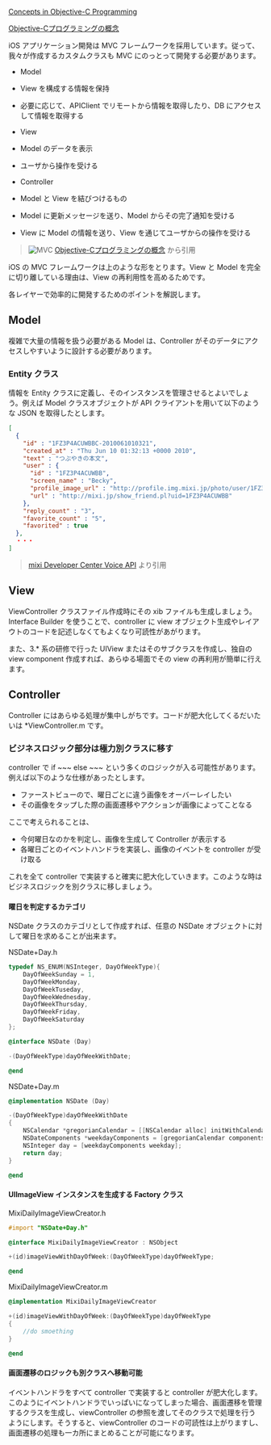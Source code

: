 [Concepts in Objective-C Programming](https://developer.apple.com/library/ios/#documentation/General/Conceptual/CocoaEncyclopedia/Introduction/Introduction.html#//apple_ref/doc/uid/TP40010810)

[Objective-Cプログラミングの概念](https://developer.apple.com/jp/devcenter/ios/library/documentation/CocoaEncyclopedia.pdf)

iOS アプリケーション開発は MVC フレームワークを採用しています。従って、我々が作成するカスタムクラスも MVC にのっとって開発する必要があります。

- Model
 - View を構成する情報を保持
 - 必要に応じて、APIClient でリモートから情報を取得したり、DB にアクセスして情報を取得する

- View
 - Model のデータを表示
 - ユーザから操作を受ける

- Controller
 - Model と View を結びつけるもの
 - Model に更新メッセージを送り、Model からその完了通知を受ける
 - View に Model の情報を送り、View を通じてユーザからの操作を受ける

> ![MVC](https://raw.github.com/mixi-inc/iOSTraining/master/Doc/Images/9.1/MVC.png)
> [Objective-Cプログラミングの概念](https://developer.apple.com/jp/devcenter/ios/library/documentation/CocoaEncyclopedia.pdf) から引用

iOS の MVC フレームワークは上のような形をとります。View と Model を完全に切り離している理由は、View の再利用性を高めるためです。

各レイヤーで効率的に開発するためのポイントを解説します。

## Model
複雑で大量の情報を扱う必要がある Model は、Controller がそのデータにアクセスしやすいように設計する必要があります。

### Entity クラス
情報を Entity クラスに定義し、そのインスタンスを管理させるとよいでしょう。例えば Model クラスオブジェクトが API クライアントを用いて以下のような JSON を取得したとします。

```json
[
  {
    "id" : "1FZ3P4ACUWBBC-2010061010321",
    "created_at" : "Thu Jun 10 01:32:13 +0000 2010",
    "text" : "つぶやきの本文",
    "user" : {
      "id" : "1FZ3P4ACUWBB",
      "screen_name" : "Becky",
      "profile_image_url" : "http://profile.img.mixi.jp/photo/user/1FZ3P4ACUWBBC_301280930.jpg",
      "url" : "http://mixi.jp/show_friend.pl?uid=1FZ3P4ACUWBB"
    },
    "reply_count" : "3",
    "favorite_count" : "5",
    "favorited" : true
  },
  ・・・
]
```
> [mixi Developer Center Voice API](http://developer.mixi.co.jp/connect/mixi_graph_api/mixi_io_spec_top/voice-api/) より引用

## View
ViewController クラスファイル作成時にその xib ファイルも生成しましょう。Interface Builder を使うことで、controller に view オブジェクト生成やレイアウトのコードを記述しなくてもよくなり可読性があがります。

また、3.* 系の研修で行った UIView またはそのサブクラスを作成し、独自の view component 作成すれば、あらゆる場面でその view の再利用が簡単に行えます。

## Controller
Controller にはあらゆる処理が集中しがちです。コードが肥大化してくるだいたいは *ViewController.m です。

### ビジネスロジック部分は極力別クラスに移す
controller で if ~~~ else ~~~ という多くのロジックが入る可能性があります。例えば以下のような仕様があったとします。

- ファーストビューので、曜日ごとに違う画像をオーバーレイしたい
- その画像をタップした際の画面遷移やアクションが画像によってことなる

ここで考えられることは、
- 今何曜日なのかを判定し、画像を生成して Controller が表示する
- 各曜日ごとのイベントハンドラを実装し、画像のイベントを controller が受け取る

これを全て controller で実装すると確実に肥大化していきます。このような時はビジネスロジックを別クラスに移しましょう。

#### 曜日を判定するカテゴリ
NSDate クラスのカテゴリとして作成すれば、任意の NSDate オブジェクトに対して曜日を求めることが出来ます。

NSDate+Day.h
```objective-c
typedef NS_ENUM(NSInteger, DayOfWeekType){
    DayOfWeekSunday = 1,
    DayOfWeekMonday,
    DayOfWeekTuseday,
    DayOfWeekWednesday,
    DayOfWeekThursday,
    DayOfWeekFriday,
    DayOfWeekSaturday
};

@interface NSDate (Day)

-(DayOfWeekType)dayOfWeekWithDate;

@end
```

NSDate+Day.m
```objective-c
@implementation NSDate (Day)

-(DayOfWeekType)dayOfWeekWithDate
{
    NSCalendar *gregorianCalendar = [[NSCalendar alloc] initWithCalendarIdentifier:NSGregorianCalendar];
    NSDateComponents *weekdayComponents = [gregorianCalendar components:(NSDayCalendarUnit | NSWeekdayCalendarUnit) fromDate:self];
    NSInteger day = [weekdayComponents weekday];
    return day;
}

@end
```

#### UIImageView インスタンスを生成する Factory クラス

MixiDailyImageViewCreator.h
```objective-c
#import "NSDate+Day.h"

@interface MixiDailyImageViewCreator : NSObject

+(id)imageViewWithDayOfWeek:(DayOfWeekType)dayOfWeekType;

@end
```

MixiDailyImageViewCreator.m
```objective-c
@implementation MixiDailyImageViewCreator

+(id)imageViewWithDayOfWeek:(DayOfWeekType)dayOfWeekType
{
    //do smoething
}

@end
```

#### 画面遷移のロジックも別クラスへ移動可能
イベントハンドラをすべて controller で実装すると controller が肥大化します。このようにイベントハンドラでいっぱいになってしまった場合、画面遷移を管理するクラスを生成し、viewController の参照を渡してそのクラスで処理を行うようにします。そうすると、viewController のコードの可読性は上がりますし、画面遷移の処理も一カ所にまとめることが可能になります。



